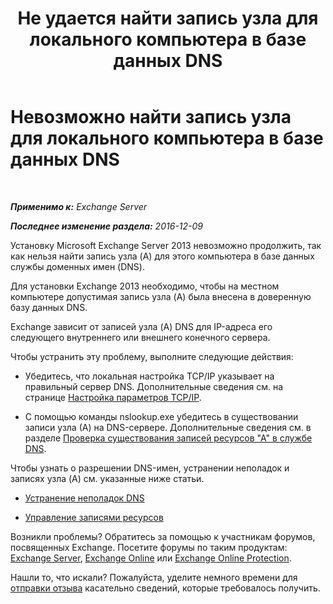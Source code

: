 ﻿---
title: 'Не удается найти запись узла для локального компьютера в базе данных DNS'
TOCTitle: Невозможно найти запись узла для локального компьютера в базе данных DNS
ms:assetid: 2f18cb65-29fe-4b72-8d68-52fd503d5673
ms:mtpsurl: https://technet.microsoft.com/ru-ru/library/ms.exch.setupreadiness.hostrecordmissing(v=EXCHG.150)
ms:contentKeyID: 50487743
ms.date: 04/30/2018
mtps_version: v=EXCHG.150
ms.translationtype: HT
---

# Невозможно найти запись узла для локального компьютера в базе данных DNS

 

_**Применимо к:** Exchange Server_

_**Последнее изменение раздела:** 2016-12-09_

Установку Microsoft Exchange Server 2013 невозможно продолжить, так как нельзя найти запись узла (A) для этого компьютера в базе данных службы доменных имен (DNS).

Для установки Exchange 2013 необходимо, чтобы на местном компьютере допустимая запись узла (A) была внесена в доверенную базу данных DNS.

Exchange зависит от записей узла (A) DNS для IP-адреса его следующего внутреннего или внешнего конечного сервера.

Чтобы устранить эту проблему, выполните следующие действия:

  - Убедитесь, что локальная настройка TCP/IP указывает на правильный сервер DNS. Дополнительные сведения см. на странице [Настройка параметров TCP/IP](https://go.microsoft.com/fwlink/p/?linkid=108281).

  - С помощью команды nslookup.exe убедитесь в существовании записи узла (А) на DNS-сервере. Дополнительные сведения см. в разделе [Проверка существования записей ресурсов "А" в службе DNS](https://go.microsoft.com/fwlink/?linkid=63001).

Чтобы узнать о разрешении DNS-имен, устранении неполадок и записях узла (A) см. указанные ниже статьи.

  - [Устранение неполадок DNS](https://go.microsoft.com/fwlink/p/?linkid=294828)

  - [Управление записями ресурсов](https://go.microsoft.com/fwlink/p/?linkid=294829)

Возникли проблемы? Обратитесь за помощью к участникам форумов, посвященных Exchange. Посетите форумы по таким продуктам: [Exchange Server](https://go.microsoft.com/fwlink/p/?linkid=60612), [Exchange Online](https://go.microsoft.com/fwlink/p/?linkid=267542) или [Exchange Online Protection](https://go.microsoft.com/fwlink/p/?linkid=285351).

Нашли то, что искали? Пожалуйста, уделите немного времени для [отправки отзыва](mailto:exsetuphelpfeedback@microsoft.com?subject=exchange%202013%20setup%20help%20feedbac) касательно сведений, которые требовалось получить.

